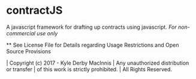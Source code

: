 # contractJS
A javascript framework for drafting up contracts using javascript. *For non-commercial use only*


** See License File for Details regarding Usage Restrictions and Open Source Provisions


| Copyright (c) 2017 - Kyle Derby MacInnis
| Any unauthorized distribution or transfer
| of this work is strictly prohibited.
| All Rights Reserved.

